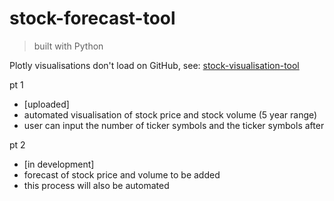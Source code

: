 # stock-forecast-tool

> built with Python

Plotly visualisations don't load on GitHub, see: [stock-visualisation-tool](https://nbviewer.org/github/darrenlxu/stock-forecast-tool/blob/main/proj.ipynb)

pt 1 

- [uploaded]
- automated visualisation of stock price and stock volume (5 year range)
- user can input the number of ticker symbols and the ticker symbols after 

pt 2

- [in development]
- forecast of stock price and volume to be added
- this process will also be automated
